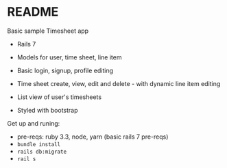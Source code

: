 # README

Basic sample Timesheet app

* Rails 7

* Models for user, time sheet, line item

* Basic login, signup, profile editing

* Time sheet create, view, edit and delete - with dynamic line item editing

* List view of user's timesheets

* Styled with bootstrap

Get up and runing:
* pre-reqs:  ruby 3.3, node, yarn (basic rails 7 pre-reqs)
* `bundle install`
* `rails db:migrate`
* `rail s`
